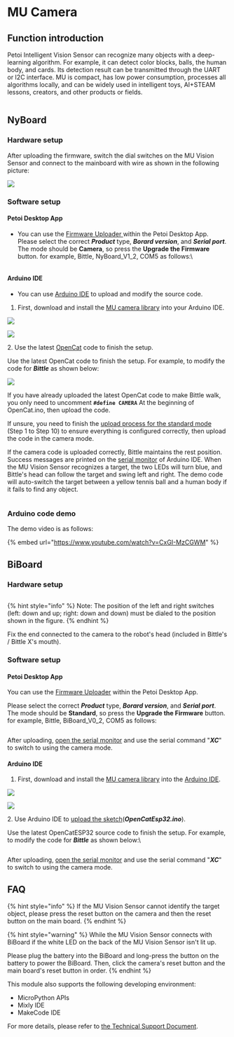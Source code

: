 # MU Camera

## Function introduction

Petoi Intelligent Vision Sensor can recognize many objects with a deep-learning algorithm. For example, it can detect color blocks, balls, the human body, and cards. Its detection result can be transmitted through the UART or I2C interface. MU is compact, has low power consumption, processes all algorithms locally, and can be widely used in intelligent toys, AI+STEAM lessons, creators, and other products or fields.

<figure><img src="../.gitbook/assets/image (184).png" alt=""><figcaption></figcaption></figure>

## NyBoard

### Hardware setup

After uploading the firmware, switch the dial switches on the MU Vision Sensor and connect to the mainboard with wire as shown in the following picture:

![](<../.gitbook/assets/Mu Camera.jpg>)

### Software setup

#### Petoi Desktop App

*   You can use the [Firmware Uploader ](https://docs.petoi.com/desktop-app/firmware-uploader#select-the-correct-options-to-upload-the-latest-firmware)within the Petoi Desktop App.\
    Please select the correct _**Product**_ type, _**Borard version**_, and _**Serial port**_. The mode should be **Camera**, so press the **Upgrade the Firmware** button. for example, Bittle, NyBoard\_V1\_2, COM5 as follows:\


    <figure><img src="../.gitbook/assets/image (491).png" alt=""><figcaption></figcaption></figure>

#### Arduino IDE

* You can use [Arduino IDE](https://www.arduino.cc/en/software) to upload and modify the source code.&#x20;

1. First, download and install the [MU camera library](https://github.com/mu-opensource/MuVisionSensor3) into your Arduino IDE.&#x20;

![](../.gitbook/assets/muLib.png)

![](../.gitbook/assets/addZipLib.png)

2\. Use the latest [OpenCat](https://github.com/PetoiCamp/OpenCathttps:/github.com/PetoiCamp/OpenCat) code to finish the setup.&#x20;

Use the latest OpenCat code to finish the setup. For example,  to modify the code for _**Bittle**_ as shown below:

![](<../.gitbook/assets/image (276).png>)

If you have already uploaded the latest OpenCat code to make Bittle  walk, you only need to uncomment **`#define CAMERA`** At the beginning of OpenCat.ino, then upload the code.&#x20;

If unsure, you need to finish the [upload process for the standard mode](https://docs.petoi.com/arduino-ide/upload-sketch-for-nyboard) (Step 1 to Step 10) to ensure everything is configured correctly, then upload the code in the camera mode.&#x20;

If the camera code is uploaded correctly, Bittle maintains the rest position. Success messages are printed on the [serial monitor](https://docs.petoi.com/arduino-ide/serial-monitor) of Arduino IDE. When the MU Vision Sensor recognizes a target, the two LEDs will turn blue, and Bittle's head can follow the target and swing left and right. The demo code will auto-switch the target between a yellow tennis ball and a human body if it fails to find any object.

<div align="center">

<img src="../.gitbook/assets/muInit.png" alt="">

</div>

### Arduino code demo

The demo video is as follows:

{% embed url="https://www.youtube.com/watch?v=CxGI-MzCGWM" %}

## BiBoard

### Hardware setup

<figure><img src="../.gitbook/assets/camera.jpg" alt=""><figcaption></figcaption></figure>

{% hint style="info" %}
Note: The position of the left and right switches (left: down and up; right: down and down) must be dialed to the position shown in the figure.
{% endhint %}

Fix the end connected to the camera to the robot's head (included in Bittle's / Bittle X's mouth).

### Software setup

#### Petoi Desktop App

You can use the [Firmware Uploader](https://docs.petoi.com/desktop-app/firmware-uploader#select-the-correct-options-to-upload-the-latest-firmware) within the Petoi Desktop App.

Please select the correct _**Product**_ type, _**Borard version**_, and _**Serial port**_. The mode should be **Standard**, so press the **Upgrade the Firmware** button. for example, Bittle, BiBoard\_V0\_2, COM5 as follows:

<figure><img src="../.gitbook/assets/image (513).png" alt=""><figcaption></figcaption></figure>

After uploading,  [open the serial monitor](../arduino-ide/serial-monitor.md#biboard) and use the serial command "_**XC**_" to switch to using the camera mode.

#### Arduino IDE

1. First, download and install the [MU camera library](https://github.com/mu-opensource/MuVisionSensor3) into the [Arduino IDE](https://www.arduino.cc/en/software).&#x20;

![](../.gitbook/assets/muLib.png)

![](../.gitbook/assets/addZipLib.png)

2\. Use Arduino IDE to [upload the sketch](https://docs.petoi.com/arduino-ide/upload-sketch-for-biboard#id-2.-set-up-biboard)(_**OpenCatEsp32.ino**_).&#x20;

Use the latest OpenCatESP32 source code to finish the setup. For example,  to modify the code for _**Bittle**_ as shown below:\


<figure><img src="../.gitbook/assets/image (514).png" alt=""><figcaption></figcaption></figure>

After uploading,  [open the serial monitor](../arduino-ide/serial-monitor.md#biboard) and use the serial command "_**XC**_" to switch to using the camera mode.

## FAQ

{% hint style="info" %}
If the MU Vision Sensor cannot identify the target object, please press the reset button on the camera and then the reset button on the main board.
{% endhint %}

{% hint style="warning" %}
While the MU Vision Sensor connects with BiBoard if the white LED on the back of the MU Vision Sensor isn't lit up.

Please plug the battery into the BiBoard and long-press the button on the battery to power the BiBoard. Then, click the camera's reset button and the main board's reset button in order.
{% endhint %}

This module also supports the following developing environment:

* MicroPython APIs
* Mixly IDE
* MakeCode IDE

For more details, please refer to [the Technical Support Document](https://morpx-docs.readthedocs.io/en/latest/MUVS3/introduction.html).
